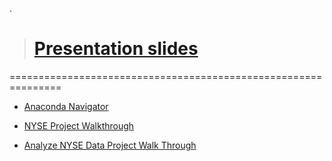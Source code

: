 .

> # [Presentation slides](https://docs.google.com/presentation/d/1z6K9JoqV3OFGJLkJ0zkCHKQ0MZ27N95vz46Ao325ilk/edit#slide=id.g107019e4486_0_729)


===============================================================


- [Anaconda Navigator](https://docs.google.com/presentation/d/1aRYRi804-aBtDxT5bktUHvv0OUSU-GPdLUVR-uF7aRU/edit#slide=id.g119e2fd1746_0_4)


- [NYSE Project Walkthrough](https://docs.google.com/document/d/1OQvk2FgFpjpSpEK1nGhJ6v5SPmjTdvFwu9opylB3gkw/edit?fbclid=IwAR3IYGyVAZFrPkaw2KFAGJQXBaRo1TCZbbD95eXF5j05bMFlWds6rKoBn7s)


- [Analyze NYSE Data Project Walk Through](https://docs.google.com/presentation/d/14DsitBMKRVLDFMkPc3mr2hJ9ukH5mGv-9kVD9nzqYBg/edit#slide=id.p)
